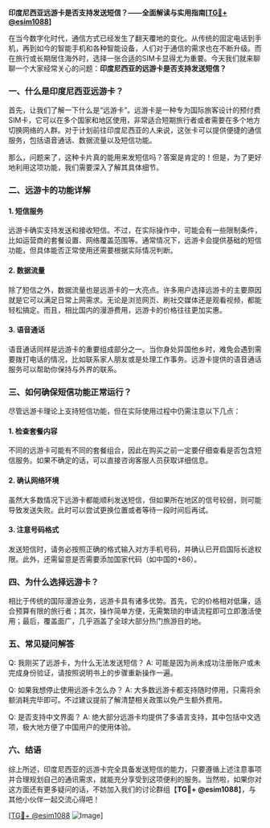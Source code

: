 **印度尼西亚远游卡是否支持发送短信？——全面解读与实用指南[[TG💪+ @esim1088](https://t.me/s/esim1088)]**

在当今数字化时代，通信方式已经发生了翻天覆地的变化。从传统的固定电话到手机，再到如今的智能手机和各种智能设备，人们对于通信的需求也在不断升级。而在旅行或长期居住海外时，选择一张合适的SIM卡显得尤为重要。今天我们就来聊聊一个大家经常关心的问题：**印度尼西亚的远游卡是否支持发送短信？**

### 一、什么是印度尼西亚远游卡？

首先，让我们了解一下什么是“远游卡”。远游卡是一种专为国际旅客设计的预付费SIM卡，它可以在多个国家和地区使用，非常适合短期旅行者或者需要在多个地方切换网络的人群。对于计划前往印度尼西亚的人来说，这张卡可以提供便捷的通信服务，包括语音通话、数据流量以及短信功能。

那么，问题来了，这种卡片真的能用来发短信吗？答案是肯定的！但是，为了更好地利用这项功能，我们需要深入了解其具体细节。

### 二、远游卡的功能详解

#### 1. 短信服务
远游卡确实支持发送和接收短信。不过，在实际操作中，可能会有一些限制条件，比如运营商的套餐设置、网络覆盖范围等。通常情况下，远游卡会提供基础的短信功能，但具体能否正常使用还需要根据实际情况判断。

#### 2. 数据流量
除了短信之外，数据流量也是远游卡的一大亮点。许多用户选择远游卡的主要原因就是它可以满足日常上网需求。无论是浏览网页、刷社交媒体还是观看视频，都能轻松搞定。而且，相比国内的漫游费用，远游卡的价格往往更加实惠。

#### 3. 语音通话
语音通话同样是远游卡的重要组成部分之一。当你身处异国他乡时，难免会遇到需要拨打电话的情况，比如联系家人朋友或是处理工作事务。远游卡提供的语音通话服务可以帮助你保持与外界的联系。

### 三、如何确保短信功能正常运行？

尽管远游卡理论上支持短信功能，但在实际使用过程中仍需注意以下几点：

#### 1. 检查套餐内容
不同的远游卡可能有不同的套餐组合，因此在购买之前一定要仔细查看是否包含短信服务。如果不确定的话，可以直接咨询客服人员获取详细信息。

#### 2. 确认网络环境
虽然大多数情况下远游卡都能顺利发送短信，但如果所在地区的信号较弱，则可能导致发送失败。此时可以尝试更换位置或者等待一段时间后再试。

#### 3. 注意号码格式
发送短信时，请务必按照正确的格式输入对方手机号码，并确认已开启国际长途权限。此外，还需留意是否需要添加国家代码（如中国的+86）。

### 四、为什么选择远游卡？

相比于传统的国际漫游业务，远游卡具有诸多优势。首先，它的价格相对低廉，适合预算有限的旅行者；其次，操作简单方便，无需繁琐的申请流程即可立即激活使用；最后，覆盖面广，几乎涵盖了全球大部分热门旅游目的地。

### 五、常见疑问解答

Q: 我刚买了远游卡，为什么无法发送短信？
A: 可能是因为尚未成功注册账户或未完成身份验证，请按照说明书上的步骤重新操作一遍。

Q: 如果我想停止使用远游卡怎么办？
A: 大多数远游卡都支持随时停用，只需将余额消耗完毕即可。不过建议提前了解清楚相关政策以免产生额外费用。

Q: 是否支持中文界面？
A: 绝大部分远游卡均提供了多语言支持，其中包括中文选项，极大地方便了中国用户的使用体验。

### 六、结语

综上所述，印度尼西亚的远游卡完全具备发送短信的能力，只要遵循上述注意事项并合理规划自己的通讯需求，就能充分享受到这项便利的服务。当然啦，如果你对这方面还有更多疑问的话，不妨加入我们的讨论群组【**TG💪+ @esim1088**】，与其他小伙伴一起交流心得吧！

[[TG💪+ @esim1088](https://t.me/s/esim1088) ![Image](https://i.postimg.cc/4NQfJmqS/Snipaste-2025-05-13-00-14-12.png)]